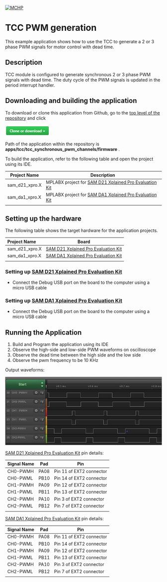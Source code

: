 [![MCHP](https://www.microchip.com/ResourcePackages/Microchip/assets/dist/images/logo.png)](https://www.microchip.com)

# TCC PWM generation

This example application shows how to use the TCC to generate a 2 or 3 phase PWM signals for motor control with dead time.

## Description

TCC module is configured to generate synchronous 2 or 3 phase PWM signals with dead time. The duty cycle of the PWM signals is updated in the period interrupt handler.

## Downloading and building the application

To download or clone this application from Github, go to the [top level of the repository](https://github.com/Microchip-MPLAB-Harmony/csp_apps_sam_d21_da1) and click

![clone](../../../docs/images/clone.png)

Path of the application within the repository is **apps/tcc/tcc_synchronous_pwm_channels/firmware** .

To build the application, refer to the following table and open the project using its IDE.

| Project Name      | Description                                    |
| ----------------- | ---------------------------------------------- |
| sam_d21_xpro.X | MPLABX project for [SAM D21 Xplained Pro Evaluation Kit](https://www.microchip.com/developmenttools/ProductDetails/atsamd21-xpro) |
| sam_da1_xpro.X | MPLABX project for [SAM DA1 Xplained Pro Evaluation Kit](https://www.microchip.com/DevelopmentTools/ProductDetails/PartNO/ATSAMDA1-XPRO) |
|||

## Setting up the hardware

The following table shows the target hardware for the application projects.

| Project Name| Board|
|:---------|:---------:|
| sam_d21_xpro.X | [SAM D21 Xplained Pro Evaluation Kit](https://www.microchip.com/developmenttools/ProductDetails/atsamd21-xpro)
| sam_da1_xpro.X | [SAM DA1 Xplained Pro Evaluation Kit](https://www.microchip.com/DevelopmentTools/ProductDetails/PartNO/ATSAMDA1-XPRO)
|||

### Setting up [SAM D21 Xplained Pro Evaluation Kit](https://www.microchip.com/developmenttools/ProductDetails/atsamd21-xpro)

- Connect the Debug USB port on the board to the computer using a micro USB cable

### Setting up [SAM DA1 Xplained Pro Evaluation Kit](https://www.microchip.com/DevelopmentTools/ProductDetails/PartNO/ATSAMDA1-XPRO)

- Connect the Debug USB port on the board to the computer using a micro USB cable

## Running the Application

1. Build and Program the application using its IDE
2. Observe the high-side and low-side PWM waveforms on oscilloscope
3. Observe the dead time between the high side and the low side
4. Observe the pwm frequency to be 10 KHz

Output waveforms:

  ![output](images/output_tcc_synchronous_pwm_channels.png)

[SAM D21 Xplained Pro Evaluation Kit](https://www.microchip.com/developmenttools/ProductDetails/atsamd21-xpro) pin details:

|Signal Name| Pad   | Pin |
|-----------|-------|-----|
| CH0-PWMH  | PA08  | Pin 11 of EXT2 connector |
| CH0-PWML  | PB10  | Pin 14 of EXT2 connector  |
| CH1-PWMH  | PA09  | Pin 12 of EXT2 connector |
| CH1-PWML  | PB11  | Pin 13 of EXT2 connector |
| CH2-PWMH  | PA10  | Pin 3 of EXT2 connector |
| CH2-PWML  | PB12  | Pin 7 of EXT2 connector |
||||

[SAM DA1 Xplained Pro Evaluation Kit](https://www.microchip.com/DevelopmentTools/ProductDetails/PartNO/ATSAMDA1-XPRO) pin details:

|Signal Name| Pad   | Pin |
|-----------|-------|-----|
| CH0-PWMH  | PA08  | Pin 11 of EXT2 connector |
| CH0-PWML  | PB10  | Pin 14 of EXT2 connector  |
| CH1-PWMH  | PA09  | Pin 12 of EXT2 connector |
| CH1-PWML  | PB11  | Pin 13 of EXT2 connector |
| CH2-PWMH  | PA10  | Pin 3 of EXT2 connector |
| CH2-PWML  | PB12  | Pin 7 of EXT2 connector |
||||
